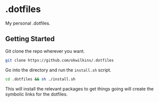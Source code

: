 # .dotfiles

My personal .dotfiles.

## Getting Started

Git clone the repo wherever you want.

```bash
git clone https://github.com/okwilkins/.dotfiles
```

Go into the directory and run the `install.sh` script.

```bash
cd .dotfiles && sh ./install.sh
```

This will install the relevant packages to get things going will create the symbolic links for the dotfiles.
